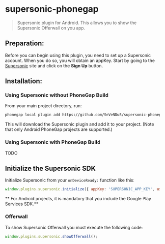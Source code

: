 supersonic-phonegap
===================

> Supersonic plugin for Android. This allows you to show the Supersonic Offerwall on you app.

## Preparation:
Before you can begin using this plugin, you need to set up a Supersonic account. When you do so, you will obtain an appKey. Start by going to the [Supersonic](http://www.supersonicads.com/) site and click on the **Sign Up** button.

## Installation:

### Using Supersonic without PhoneGap Build

From your main project directory, run:

```bash
phonegap local plugin add https://github.com/SeVeNDuS/supersonic-phonegap
```

This will download the Supersonic plugin and add it to your project. (Note that only Android PhoneGap projects are supported.)

### Using Supersonic with PhoneGap Build

TODO

## Initialize the Supersonic SDK

Initialize Supersonic from your `onDeviceReady:` function like this:

```javascript
window.plugins.supersonic.initialize({ appKey: 'SUPERSONIC_APP_KEY', userId: 'APP_USERID' });
```

** For Android projects, it is mandatory that you include the Google Play Services SDK.**

### Offerwall

To show Supersonic Offerwall you must execute the following code:

```javascript
window.plugins.supersonic.showOfferwall();
```
